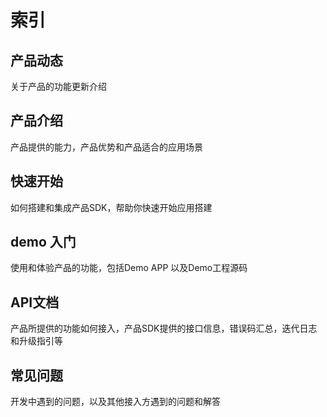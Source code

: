 # 索引

## 产品动态
关于产品的功能更新介绍


## 产品介绍
产品提供的能力，产品优势和产品适合的应用场景


## 快速开始
如何搭建和集成产品SDK，帮助你快速开始应用搭建


## demo 入门
使用和体验产品的功能，包括Demo APP 以及Demo工程源码

## API文档
产品所提供的功能如何接入，产品SDK提供的接口信息，错误码汇总，迭代日志和升级指引等

## 常见问题
开发中遇到的问题，以及其他接入方遇到的问题和解答

